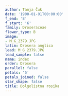 ```yaml
---
author: Tanja Čuk
date: '1900-01-01T00:00:00'
f_end: '8'
f_start: '6'
family: Droseraceae
flower_type: B
image:
- M_G_2379.JPG
latin: Drosera anglica
lead: M_G_2379.JPG
lead_sample: false
name: index
order: Drosera
parallel: false
petals: '5'
petals_joined: false
star_shape: false
title: Dolgolistna rosika
---
```


